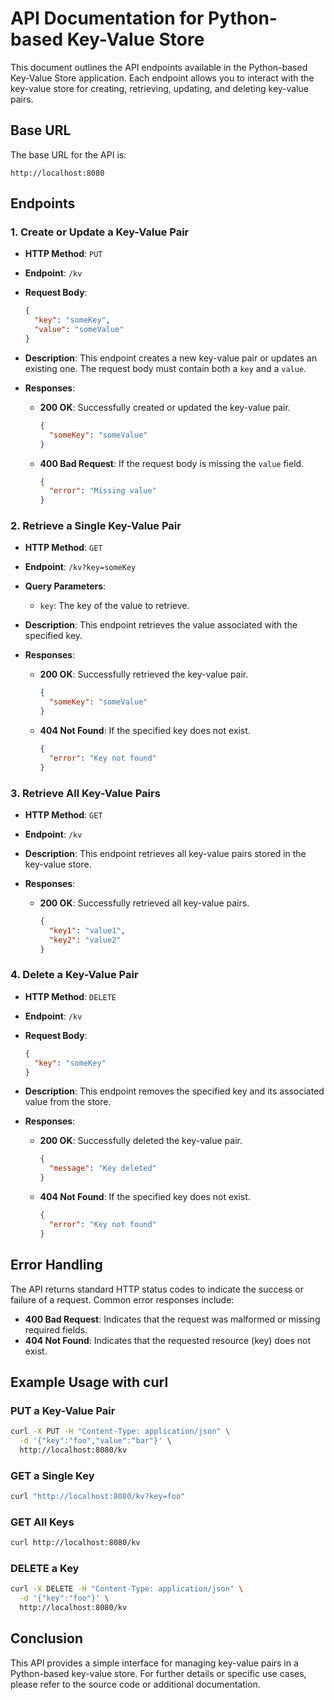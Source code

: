 # API Documentation for Python-based Key-Value Store

This document outlines the API endpoints available in the Python-based Key-Value Store application. Each endpoint allows you to interact with the key-value store for creating, retrieving, updating, and deleting key-value pairs.

## Base URL

The base URL for the API is:
```
http://localhost:8080
```

## Endpoints

### 1. Create or Update a Key-Value Pair

- **HTTP Method**: `PUT`
- **Endpoint**: `/kv`
- **Request Body**:
  ```json
  {
    "key": "someKey",
    "value": "someValue"
  }
  ```
- **Description**: This endpoint creates a new key-value pair or updates an existing one. The request body must contain both a `key` and a `value`.

- **Responses**:
  - **200 OK**: Successfully created or updated the key-value pair.
    ```json
    {
      "someKey": "someValue"
    }
    ```
  - **400 Bad Request**: If the request body is missing the `value` field.
    ```json
    {
      "error": "Missing value"
    }
    ```

### 2. Retrieve a Single Key-Value Pair

- **HTTP Method**: `GET`
- **Endpoint**: `/kv?key=someKey`
- **Query Parameters**:
  - `key`: The key of the value to retrieve.

- **Description**: This endpoint retrieves the value associated with the specified key.

- **Responses**:
  - **200 OK**: Successfully retrieved the key-value pair.
    ```json
    {
      "someKey": "someValue"
    }
    ```
  - **404 Not Found**: If the specified key does not exist.
    ```json
    {
      "error": "Key not found"
    }
    ```

### 3. Retrieve All Key-Value Pairs

- **HTTP Method**: `GET`
- **Endpoint**: `/kv`
- **Description**: This endpoint retrieves all key-value pairs stored in the key-value store.

- **Responses**:
  - **200 OK**: Successfully retrieved all key-value pairs.
    ```json
    {
      "key1": "value1",
      "key2": "value2"
    }
    ```

### 4. Delete a Key-Value Pair

- **HTTP Method**: `DELETE`
- **Endpoint**: `/kv`
- **Request Body**:
  ```json
  {
    "key": "someKey"
  }
  ```
- **Description**: This endpoint removes the specified key and its associated value from the store.

- **Responses**:
  - **200 OK**: Successfully deleted the key-value pair.
    ```json
    {
      "message": "Key deleted"
    }
    ```
  - **404 Not Found**: If the specified key does not exist.
    ```json
    {
      "error": "Key not found"
    }
    ```

## Error Handling

The API returns standard HTTP status codes to indicate the success or failure of a request. Common error responses include:

- **400 Bad Request**: Indicates that the request was malformed or missing required fields.
- **404 Not Found**: Indicates that the requested resource (key) does not exist.

## Example Usage with curl

### PUT a Key-Value Pair
```bash
curl -X PUT -H "Content-Type: application/json" \
  -d '{"key":"foo","value":"bar"}' \
  http://localhost:8080/kv
```

### GET a Single Key
```bash
curl "http://localhost:8080/kv?key=foo"
```

### GET All Keys
```bash
curl http://localhost:8080/kv
```

### DELETE a Key
```bash
curl -X DELETE -H "Content-Type: application/json" \
  -d '{"key":"foo"}' \
  http://localhost:8080/kv
```

## Conclusion

This API provides a simple interface for managing key-value pairs in a Python-based key-value store. For further details or specific use cases, please refer to the source code or additional documentation.